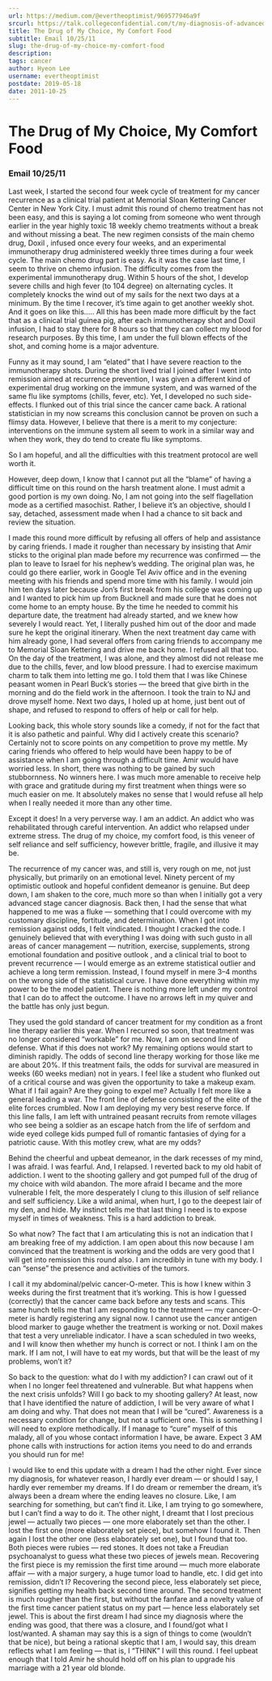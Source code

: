```yaml
---
url: https://medium.com/@evertheoptimist/969577946a9f
srcurl: https://talk.collegeconfidential.com/t/my-diagnosis-of-advanced-cancer-how-to-help-my-kids/1013554/958
title: The Drug of My Choice, My Comfort Food
subtitle: Email 10/25/11
slug: the-drug-of-my-choice-my-comfort-food
description: 
tags: cancer
author: Hyeon Lee
username: evertheoptimist
postdate: 2019-05-18
date: 2011-10-25
---
```


# The Drug of My Choice, My Comfort Food

### Email 10/25/11

Last week, I started the second four week cycle of treatment for my cancer recurrence as a clinical trial patient at Memorial Sloan Kettering Cancer Center in New York City. I must admit this round of chemo treatment has not been easy, and this is saying a lot coming from someone who went through earlier in the year highly toxic 18 weekly chemo treatments without a break and without missing a beat. The new regimen consists of the main chemo drug, Doxil , infused once every four weeks, and an experimental immunotherapy drug administered weekly three times during a four week cycle. The main chemo drug part is easy. As it was the case last time, I seem to thrive on chemo infusion. The difficulty comes from the experimental immunotherapy drug. Within 5 hours of the shot, I develop severe chills and high fever (to 104 degree) on alternating cycles. It completely knocks the wind out of my sails for the next two days at a minimum. By the time I recover, it’s time again to get another weekly shot. And it goes on like this….. All this has been made more difficult by the fact that as a clinical trial guinea pig, after each immunotherapy shot and Doxil infusion, I had to stay there for 8 hours so that they can collect my blood for research purposes. By this time, I am under the full blown effects of the shot, and coming home is a major adventure.

Funny as it may sound, I am “elated” that I have severe reaction to the immunotherapy shots. During the short lived trial I joined after I went into remission aimed at recurrence prevention, I was given a different kind of experimental drug working on the immune system, and was warned of the same flu like symptoms (chills, fever, etc). Yet, I developed no such side-effects. I flunked out of this trial since the cancer came back. A rational statistician in my now screams this conclusion cannot be proven on such a flimsy data. However, I believe that there is a merit to my conjecture: interventions on the immune system all seem to work in a similar way and when they work, they do tend to create flu like symptoms.

So I am hopeful, and all the difficulties with this treatment protocol are well worth it.

However, deep down, I know that I cannot put all the “blame” of having a difficult time on this round on the harsh treatment alone. I must admit a good portion is my own doing. No, I am not going into the self flagellation mode as a certified masochist. Rather, I believe it’s an objective, should I say, detached, assessment made when I had a chance to sit back and review the situation.

I made this round more difficult by refusing all offers of help and assistance by caring friends. I made it rougher than necessary by insisting that Amir sticks to the original plan made before my recurrence was confirmed — the plan to leave to Israel for his nephew’s wedding. The original plan was, he could go there earlier, work in Google Tel Aviv office and in the evening meeting with his friends and spend more time with his family. I would join him ten days later because Jon’s first break from his college was coming up and I wanted to pick him up from Bucknell and made sure that he does not come home to an empty house. By the time he needed to commit his departure date, the treatment had already started, and we knew how severely I would react. Yet, I literally pushed him out of the door and made sure he kept the original itinerary. When the next treatment day came with him already gone, I had several offers from caring friends to accompany me to Memorial Sloan Kettering and drive me back home. I refused all that too. On the day of the treatment, I was alone, and they almost did not release me due to the chills, fever, and low blood pressure. I had to exercise maximum charm to talk them into letting me go. I told them that I was like Chinese peasant women in Pearl Buck’s stories — the breed that give birth in the morning and do the field work in the afternoon. I took the train to NJ and drove myself home. Next two days, I holed up at home, just bent out of shape, and refused to respond to offers of help or call for help.

Looking back, this whole story sounds like a comedy, if not for the fact that it is also pathetic and painful. Why did I actively create this scenario? Certainly not to score points on any competition to prove my mettle. My caring friends who offered to help would have been happy to be of assistance when I am going through a difficult time. Amir would have worried less. In short, there was nothing to be gained by such stubbornness. No winners here. I was much more amenable to receive help with grace and gratitude during my first treatment when things were so much easier on me. It absolutely makes no sense that I would refuse all help when I really needed it more than any other time.

Except it does! In a very perverse way. I am an addict. An addict who was rehabilitated through careful intervention. An addict who relapsed under extreme stress. The drug of my choice, my comfort food, is this veneer of self reliance and self sufficiency, however brittle, fragile, and illusive it may be.

The recurrence of my cancer was, and still is, very rough on me, not just physically, but primarily on an emotional level. Ninety percent of my optimistic outlook and hopeful confident demeanor is genuine. But deep down, I am shaken to the core, much more so than when I initially got a very advanced stage cancer diagnosis. Back then, I had the sense that what happened to me was a fluke — something that I could overcome with my customary discipline, fortitude, and determination. When I got into remission against odds, I felt vindicated. I thought I cracked the code. I genuinely believed that with everything I was doing with such gusto in all areas of cancer management — nutrition, exercise, supplements, strong emotional foundation and positive outlook , and a clinical trial to boot to prevent recurrence — I would emerge as an extreme statistical outlier and achieve a long term remission. Instead, I found myself in mere 3–4 months on the wrong side of the statistical curve. I have done everything within my power to be the model patient. There is nothing more left under my control that I can do to affect the outcome. I have no arrows left in my quiver and the battle has only just begun.

They used the gold standard of cancer treatment for my condition as a front line therapy earlier this year. When I recurred so soon, that treatment was no longer considered “workable” for me. Now, I am on second line of defense. What if this does not work? My remaining options would start to diminish rapidly. The odds of second line therapy working for those like me are about 20%. If this treatment fails, the odds for survival are measured in weeks (60 weeks median) not in years. I feel like a student who flunked out of a critical course and was given the opportunity to take a makeup exam. What if I fail again? Are they going to expel me? Actually I felt more like a general leading a war. The front line of defense consisting of the elite of the elite forces crumbled. Now I am deploying my very best reserve force. If this line falls, I am left with untrained peasant recruits from remote villages who see being a soldier as an escape hatch from the life of serfdom and wide eyed college kids pumped full of romantic fantasies of dying for a patriotic cause. With this motley crew, what are my odds?

Behind the cheerful and upbeat demeanor, in the dark recesses of my mind, I was afraid. I was fearful. And, I relapsed. I reverted back to my old habit of addiction. I went to the shooting gallery and got pumped full of the drug of my choice with wild abandon. The more afraid I became and the more vulnerable I felt, the more desperately I clung to this illusion of self reliance and self sufficiency. Like a wild animal, when hurt, I go to the deepest lair of my den, and hide. My instinct tells me that last thing I need is to expose myself in times of weakness. This is a hard addiction to break.

So what now? The fact that I am articulating this is not an indication that I am breaking free of my addiction. I am open about this now because I am convinced that the treatment is working and the odds are very good that I will get into remission this round also. I am incredibly in tune with my body. I can “sense” the presence and activities of the tumors.

I call it my abdominal/pelvic cancer-O-meter. This is how I knew within 3 weeks during the first treatment that it’s working. This is how I guessed (correctly) that the cancer came back before any tests and scans. This same hunch tells me that I am responding to the treatment — my cancer-O-meter is hardly registering any signal now. I cannot use the cancer antigen blood marker to gauge whether the treatment is working or not. Doxil makes that test a very unreliable indicator. I have a scan scheduled in two weeks, and I will know then whether my hunch is correct or not. I think I am on the mark. If I am not, I will have to eat my words, but that will be the least of my problems, won’t it?

So back to the question: what do I with my addiction? I can crawl out of it when I no longer feel threatened and vulnerable. But what happens when the next crisis unfolds? Will I go back to my shooting gallery? At least, now that I have identified the nature of addiction, I will be very aware of what I am doing and why. That does not mean that I will be “cured”. Awareness is a necessary condition for change, but not a sufficient one. This is something I will need to explore methodically. If I manage to “cure” myself of this malady, all of you whose contact information I have, be aware. Expect 3 AM phone calls with instructions for action items you need to do and errands you should run for me!

I would like to end this update with a dream I had the other night. Ever since my diagnosis, for whatever reason, I hardly ever dream — or should I say, I hardly ever remember my dreams. If I do dream or remember the dream, it’s always been a dream where the ending leaves no closure. Like, I am searching for something, but can’t find it. Like, I am trying to go somewhere, but I can’t find a way to do it. The other night, I dreamt that I lost precious jewel — actually two pieces — one more elaborately set than the other. I lost the first one (more elaborately set piece), but somehow I found it. Then again I lost the other one (less elaborately set one), but I found that too. Both pieces were rubies — red stones. It does not take a Freudian psychoanalyst to guess what these two pieces of jewels mean. Recovering the first piece is my remission the first time around — much more elaborate affair — with a major surgery, a huge tumor load to handle, etc. I did get into remission, didn’t I? Recovering the second piece, less elaborately set piece, signifies getting my health back second time around. The second treatment is much rougher than the first, but without the fanfare and a novelty value of the first time cancer patient status on my part — hence less elaborately set jewel. This is about the first dream I had since my diagnosis where the ending was good, that there was a closure, and I found/got what I lost/wanted. A shaman may say this is a sign of things to come (wouldn’t that be nice), but being a rational skeptic that I am, I would say, this dream reflects what I am feeling — that is, I “THINK” I will this round. I feel upbeat enough that I told Amir he should hold off on his plan to upgrade his marriage with a 21 year old blonde.
